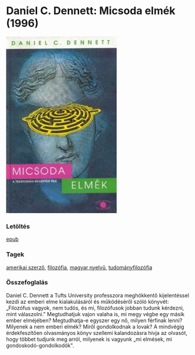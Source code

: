 # <a name="id_631">Daniel C. Dennett: Micsoda elmék (1996)</a>
<img src="https://github.com/BercziSandor/calibre_lib/raw/main/libs/main/Daniel%20C.%20Dennett/Micsoda%20elmek%20%28631%29/cover.jpg" alt="cover" width="300"/>

### Letöltés
[epub](https://github.com/BercziSandor/calibre_lib/raw/main/libs/main/Daniel%20C.%20Dennett/Micsoda%20elmek%20%28631%29/Micsoda%20elmek%20-%20Daniel%20C.%20Dennett.epub)

### Tagek
[amerikai szerző](https://github.com/berczisandor/calibre_lib/libs/main/blob/main/_tags/amerikai%20szerz%c5%91.md), [filozófia](https://github.com/berczisandor/calibre_lib/libs/main/blob/main/_tags/filoz%c3%b3fia.md), [magyar nyelvű](https://github.com/berczisandor/calibre_lib/libs/main/blob/main/_tags/magyar%20nyelv%c5%b1.md), [tudományfilozófia](https://github.com/berczisandor/calibre_lib/libs/main/blob/main/_tags/tudom%c3%a1nyfiloz%c3%b3fia.md)

### Összefoglalás
<div>
<p>Daniel C. Dennett a Tufts University professzora meghökkentő kijelentéssel kezdi az emberi elme kialakulásáról és működéséről szóló könyvét: „Filozófus vagyok, nem tudós, és mi, filozófusok jobban tudunk kérdezni, mint válaszolni." Megtudhatjuk vajon valaha is, mi megy végbe egy másik ember elméjében? Megtudhatja-e egyszer egy nő, milyen férfinak lenni? Milyenek a nem emberi elmék? Miről gondolkodnak a lovak? A mindvégig érdekfeszítően olvasmányos könyv szellemi kalandozásra hívja az olvasót, hogy többet tudjunk meg arról, milyenek is vagyunk „mi elmések, mi gondoskodó-gondolkodók".</p></div>


